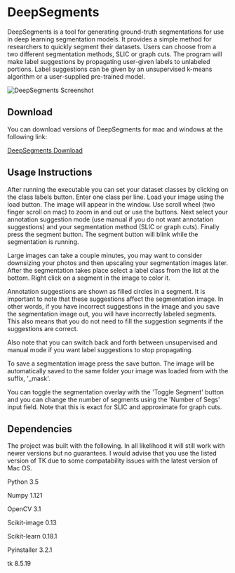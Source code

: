 # DeepSegments
DeepSegments is a tool for generating ground-truth segmentations for use in deep learning segmentation models. It provides a simple method for researchers to quickly segment their datasets. Users can choose from a two different segmentation methods, SLIC or graph cuts. The program will make label suggestions by propagating user-given labels to unlabeled portions. Label suggestions can be given by an unsupervised k-means algorithm or a user-supplied pre-trained model.

![DeepSegments Screenshot](http://andrewking.io/wp-content/uploads/2017/09/deep-segments-screenshot.jpg)

## Download
You can download versions of DeepSegments for mac and windows at the following link:

[DeepSegments Download](http://andrewking.io/#/portfolio/deep-segments/)


## Usage Instructions
After running the executable you can set your dataset classes by clicking on the class labels button. Enter one class per line. Load your image using the load button. The image will appear in the window. Use scroll wheel (two finger scroll on mac) to zoom in and out or use the buttons. Next select your annotation suggestion mode (use manual if you do not want annotation suggestions) and your segmentation method (SLIC or graph cuts). Finally press the segment button. The segment button will blink while the segmentation is running. 

Large images can take a couple minutes, you may want to consider downsizing your photos and then upscaling your segmentation images later. After the segmentation takes place select a label class from the list at the bottom. Right click on a segment in the image to color it. 

Annotation suggestions are shown as filled circles in a segment. It is important to note that these suggestions affect the segmentation image. In other words, if you have incorrect suggestions in the image and you save the segmentation image out, you will have incorrectly labeled segments. This also means that you do not need to fill the suggestion segments if the suggestions are correct.

Also note that you can switch back and forth between unsupervised and manual mode if you want label suggestions to stop propagating.

To save a segmentation image press the save button. The image will be automatically saved to the same folder your image was loaded from with the suffix, '_mask'.

You can toggle the segmentation overlay with the 'Toggle Segment' button and you can change the number of segments using the 'Number of Segs' input field. Note that this is exact for SLIC and approximate for graph cuts.


## Dependencies
The project was built with the following. In all likelihood it will still work with newer versions but no guarantees. I would advise that you use the listed version of TK due to some compatability issues with the latest version of Mac OS.

Python 3.5

Numpy 1.121

OpenCV 3.1

Scikit-image 0.13

Scikit-learn 0.18.1

Pyinstaller 3.2.1

tk 8.5.19
